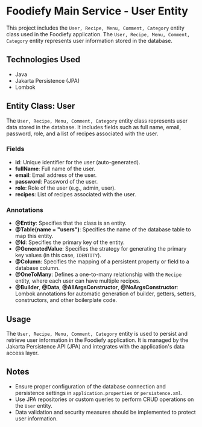 # Foodiefy Main Service - User Entity

This project includes the `User, Recipe, Menu, Comment, Category` entity class used in the Foodiefy application. The `User, Recipe, Menu, Comment, Category` entity represents user information stored in the database.

## Technologies Used

- Java
- Jakarta Persistence (JPA)
- Lombok

## Entity Class: User

The `User, Recipe, Menu, Comment, Category` entity class represents user data stored in the database. It includes fields such as full name, email, password, role, and a list of recipes associated with the user.

### Fields

- **id**: Unique identifier for the user (auto-generated).
- **fullName**: Full name of the user.
- **email**: Email address of the user.
- **password**: Password of the user.
- **role**: Role of the user (e.g., admin, user).
- **recipes**: List of recipes associated with the user.

### Annotations

- **@Entity**: Specifies that the class is an entity.
- **@Table(name = "users")**: Specifies the name of the database table to map this entity.
- **@Id**: Specifies the primary key of the entity.
- **@GeneratedValue**: Specifies the strategy for generating the primary key values (in this case, `IDENTITY`).
- **@Column**: Specifies the mapping of a persistent property or field to a database column.
- **@OneToMany**: Defines a one-to-many relationship with the `Recipe` entity, where each user can have multiple recipes.
- **@Builder**, **@Data**, **@AllArgsConstructor**, **@NoArgsConstructor**: Lombok annotations for automatic generation of builder, getters, setters, constructors, and other boilerplate code.

## Usage

The `User, Recipe, Menu, Comment, Category` entity is used to persist and retrieve user information in the Foodiefy application. It is managed by the Jakarta Persistence API (JPA) and integrates with the application's data access layer.

## Notes

- Ensure proper configuration of the database connection and persistence settings in `application.properties` or `persistence.xml`.
- Use JPA repositories or custom queries to perform CRUD operations on the `User` entity.
- Data validation and security measures should be implemented to protect user information.

